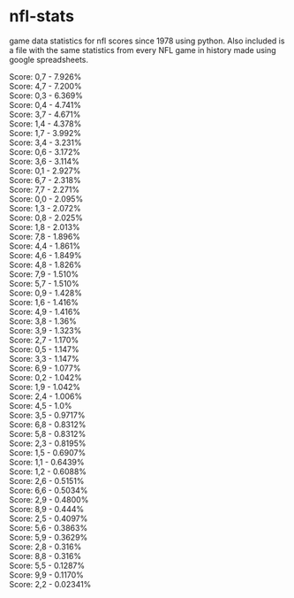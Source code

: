 nfl-stats
=========

game data statistics for nfl scores since 1978 using python.  Also included is a file with the same statistics from every NFL game in history made using google spreadsheets.

Score: 0,7 - 7.926%  
Score: 4,7 - 7.200%  
Score: 0,3 - 6.369%  
Score: 0,4 - 4.741%  
Score: 3,7 - 4.671%  
Score: 1,4 - 4.378%  
Score: 1,7 - 3.992%  
Score: 3,4 - 3.231%  
Score: 0,6 - 3.172%  
Score: 3,6 - 3.114%  
Score: 0,1 - 2.927%  
Score: 6,7 - 2.318%  
Score: 7,7 - 2.271%  
Score: 0,0 - 2.095%  
Score: 1,3 - 2.072%  
Score: 0,8 - 2.025%  
Score: 1,8 - 2.013%  
Score: 7,8 - 1.896%  
Score: 4,4 - 1.861%  
Score: 4,6 - 1.849%  
Score: 4,8 - 1.826%  
Score: 7,9 - 1.510%  
Score: 5,7 - 1.510%  
Score: 0,9 - 1.428%  
Score: 1,6 - 1.416%  
Score: 4,9 - 1.416%  
Score: 3,8 - 1.36%  
Score: 3,9 - 1.323%  
Score: 2,7 - 1.170%  
Score: 0,5 - 1.147%  
Score: 3,3 - 1.147%  
Score: 6,9 - 1.077%  
Score: 0,2 - 1.042%  
Score: 1,9 - 1.042%  
Score: 2,4 - 1.006%  
Score: 4,5 - 1.0%  
Score: 3,5 - 0.9717%  
Score: 6,8 - 0.8312%  
Score: 5,8 - 0.8312%  
Score: 2,3 - 0.8195%  
Score: 1,5 - 0.6907%  
Score: 1,1 - 0.6439%  
Score: 1,2 - 0.6088%  
Score: 2,6 - 0.5151%  
Score: 6,6 - 0.5034%  
Score: 2,9 - 0.4800%  
Score: 8,9 - 0.444%  
Score: 2,5 - 0.4097%  
Score: 5,6 - 0.3863%  
Score: 5,9 - 0.3629%  
Score: 2,8 - 0.316%  
Score: 8,8 - 0.316%  
Score: 5,5 - 0.1287%  
Score: 9,9 - 0.1170%  
Score: 2,2 - 0.02341%  
